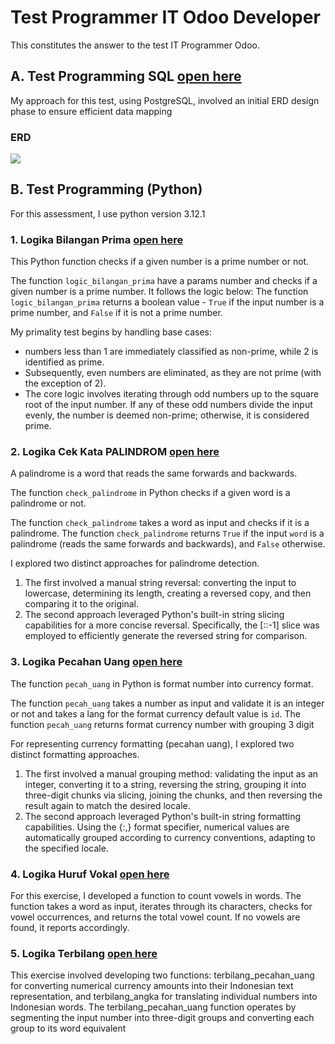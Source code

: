# Test Programmer IT Odoo Developer

This constitutes the answer to the test IT Programmer Odoo.

## A. Test Programming SQL [open here](https://github.com/arindra97/test_odoo/tree/main/SQL%20Test)

My approach for this test, using PostgreSQL, involved an initial ERD design phase to ensure efficient data mapping

### ERD

<image src="public/image/ERD_SQL_Test.png">

## B. Test Programming (Python)

For this assessment, I use python version 3.12.1

### 1. Logika Bilangan Prima [open here](https://github.com/arindra97/test_odoo/blob/main/Python/1_logic_bilangan_prima.py)

This Python function checks if a given number is a prime number or not.

The function `logic_bilangan_prima` have a params number and checks if a given number is a prime number. It follows the logic below:
The function `logic_bilangan_prima` returns a boolean value - `True` if the input number is a prime number, and `False` if it is not a prime number.

My primality test begins by handling base cases:

-   numbers less than 1 are immediately classified as non-prime, while 2 is identified as prime.
-   Subsequently, even numbers are eliminated, as they are not prime (with the exception of 2).
-   The core logic involves iterating through odd numbers up to the square root of the input number. If any of these odd numbers divide the input evenly, the number is deemed non-prime; otherwise, it is considered prime.

### 2. Logika Cek Kata PALINDROM [open here](https://github.com/arindra97/test_odoo/blob/main/Python/2_check_palindrom_word.py)

A palindrome is a word that reads the same forwards and backwards.

The function `check_palindrome` in Python checks if a given word is a palindrome or not.

The function `check_palindrome` takes a word as input and checks if it is a palindrome.
The function `check_palindrome` returns `True` if the input `word` is a palindrome (reads
the same forwards and backwards), and `False` otherwise.

I explored two distinct approaches for palindrome detection.

1. The first involved a manual string reversal: converting the input to lowercase, determining its length, creating a reversed copy, and then comparing it to the original.
2. The second approach leveraged Python's built-in string slicing capabilities for a more concise reversal. Specifically, the [::-1] slice was employed to efficiently generate the reversed string for comparison.

### 3. Logika Pecahan Uang [open here](https://github.com/arindra97/test_odoo/blob/main/Python/3_logic_pecahan_uang.py)

The function `pecah_uang` in Python is format number into currency format.

The function `pecah_uang` takes a number as input and validate it is an integer or not and takes a lang for the format currency default value is `id`.
The function `pecah_uang` returns format currency number with grouping 3 digit

For representing currency formatting (pecahan uang), I explored two distinct formatting approaches.

1. The first involved a manual grouping method: validating the input as an integer, converting it to a string, reversing the string, grouping it into three-digit chunks via slicing, joining the chunks, and then reversing the result again to match the desired locale.
2. The second approach leveraged Python's built-in string formatting capabilities. Using the {:,} format specifier, numerical values are automatically grouped according to currency conventions, adapting to the specified locale.

### 4. Logika Huruf Vokal [open here](https://github.com/arindra97/test_odoo/blob/main/Python/4_logic_huruf_vokal.py)

For this exercise, I developed a function to count vowels in words. The function takes a word as input, iterates through its characters, checks for vowel occurrences, and returns the total vowel count. If no vowels are found, it reports accordingly.

### 5. Logika Terbilang [open here](https://github.com/arindra97/test_odoo/blob/main/Python/5_logic_terbilang.py)

This exercise involved developing two functions: terbilang_pecahan_uang for converting numerical currency amounts into their Indonesian text representation, and terbilang_angka for translating individual numbers into Indonesian words. The terbilang_pecahan_uang function operates by segmenting the input number into three-digit groups and converting each group to its word equivalent
